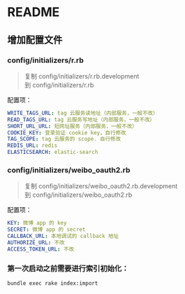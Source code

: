 # README

## 增加配置文件

### config/initializers/r.rb
> 复制 config/initializers/r.rb.development <br/>
  到 config/initializers/r.rb

配置项：
```yaml
WRITE_TAGS_URL: tag 云服务读地址（内部服务，一般不改）
READ_TAGS_URL: tag 云服务写地址（内部服务，一般不改）
SHORT_URL_URL: 短网址服务（内部服务，一般不改）
COOKIE_KEY: 登录验证 cookie key，自行修改
TAG_SCOPE: tag 云服务的 scope. 自行修改
REDIS_URL: redis
ELASTICSEARCH: elastic-search
```

### config/initializers/weibo_oauth2.rb
> 复制 config/initializers/weibo_oauth2.rb.development <br/>
  到 config/initializers/weibo_oauth2.rb

配置项：
```yaml
KEY: 微博 app 的 key
SECRET: 微博 app 的 secret
CALLBACK_URL: 本地调试的 callback 地址
AUTHORIZE_URL: 不改
ACCESS_TOKEN_URL: 不改
```

### 第一次启动之前需要进行索引初始化：
```
bundle exec rake index:import
```